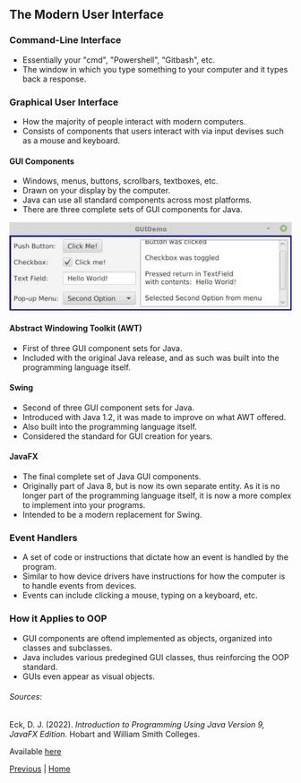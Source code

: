 
## The Modern User Interface

### Command-Line Interface

- Essentially your "cmd", "Powershell", "Gitbash", etc.
- The window in which you type something to your computer and it types back a response.

### Graphical User Interface

- How the majority of people interact with modern computers.
- Consists of components that users interact with via input devises such as a mouse and keyboard.

#### GUI Components

- Windows, menus, buttons, scrollbars, textboxes, etc.
- Drawn on your display by the computer.
- Java can use all standard components across most platforms.
- There are three complete sets of GUI components for Java.

![Examples of GUI Components](/images/gui-components.jpg)

#### Abstract Windowing Toolkit (AWT)

- First of three GUI component sets for Java.
- Included with the original Java release, and as such was built into the programming language itself.

#### Swing

- Second of three GUI component sets for Java.
- Introduced with Java 1.2, it was made to improve on what AWT offered. 
- Also built into the programming language itself.
- Considered the standard for GUI creation for years.

#### JavaFX

- The final complete set of Java GUI components.
- Originally part of Java 8, but is now its own separate entity. As it is no longer part of the programming language itself, it is now a more complex to implement into your programs.
- Intended to be a modern replacement for Swing.

### Event Handlers

- A set of code or instructions that dictate how an event is handled by the program. 
- Similar to how device drivers have instructions for how the computer is to handle events from devices.
- Events can include clicking a mouse, typing on a keyboard, etc.

### How it Applies to OOP

- GUI components are oftend implemented as objects, organized into classes and subclasses.
- Java includes various predegined GUI classes, thus reinforcing the OOP standard.
- GUIs even appear as visual objects.

###### Sources:

Eck, D. J. (2022). *Introduction to Programming Using Java Version 9, JavaFX Edition.* Hobart and William Smith Colleges.

Available [here](https://math.hws.edu/javanotes/?fbclid=IwAR3V0pxqmqNeSpasvbbVrx-RAylNmYW7yYnD2q8-1nJMHErQxynK27MNOhw)

[Previous](/topics/introduction-to-java-programming/objects-and-oop.md) | [Home](/readme.md)

